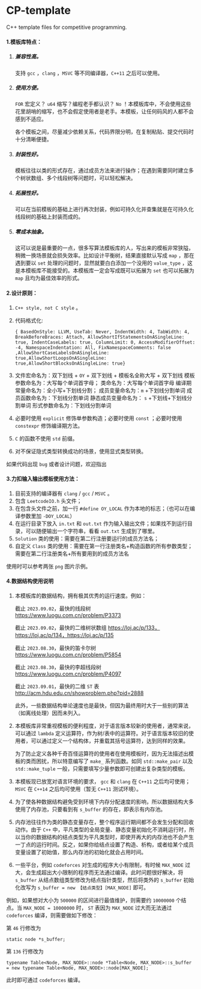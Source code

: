# CP-template
C++ template files for competitive programming.

#### 1.模板库特点：

1. ##### 兼容性高。

   支持 `gcc` ，`clang` ，`MSVC` 等不同编译器，`C++11` 之后可以使用。

2. ##### 使用方便。

   `FOR` 宏定义？ `u64` 缩写？编程老手都认识？ `No` ！本模板库中，不会使用这些花里胡哨的缩写，也不会假定使用者是老手。本模板，让任何码风的人都不会感到不适应。

   各个模板之间，尽量减少依赖关系，代码界限分明，在复制粘贴、提交代码时十分清晰便捷。

3. ##### 封装性好。

   模板往往以类的形式存在，通过成员方法来进行操作；在遇到需要同时建立多个树状数组、多个线段树等问题时，可以轻松解决。

4. ##### 拓展性好。

   可以在当前模板的基础上进行再次封装，例如可持久化并查集就是在可持久化线段树的基础上封装而成的。

5. ##### 零成本抽象。

   这可以说是最重要的一点，很多写算法模板库的人，写出来的模板非常狭隘，稍微一换场景就会损失效率。比如设计平衡树，结果直接默认写成 `map` ，那在遇到要以 `set` 处理的问题时，显然就要白白添加一个没用的 `value_type` ，这是本模板库不能接受的。本模板库一定会写成既可以拓展为 `set` 也可以拓展为 `map` 且均为最佳效率的形式。

#### 2.设计原则：

1.  `C++ style, not C style` 。

2. 代码格式化:
   
    ```
    { BasedOnStyle: LLVM, UseTab: Never, IndentWidth: 4, TabWidth: 4, BreakBeforeBraces: Attach, AllowShortIfStatementsOnASingleLine: true, IndentCaseLabels: true, ColumnLimit: 0, AccessModifierOffset: -4, NamespaceIndentation: All, FixNamespaceComments: false ,AllowShortCaseLabelsOnASingleLine: true,AllowShortLoopsOnASingleLine: true,AllowShortBlocksOnASingleLine: true}
    ```
    
3. 文件宏命名为：双下划线 + `OY` + 双下划线 + 模板名全称大写 + 双下划线
    模板参数命名为：大写每个单词首字母；
    类命名为：大写每个单词首字母
    编译期常量命名为：全小写+下划线分割；
    成员变量命名为：`m` +下划线分割单词
    成员函数命名为：下划线分割单词
    静态成员变量命名为： `s` +下划线+下划线分割单词
    形式参数命名为：下划线分割单词
    
4. 必要时使用 `explicit` 修饰单参数构造；必要时使用 `const` ；必要时使用 `constexpr` 修饰编译期方法。

5.  `C` 的函数不使用 `std` 前缀。

6. 对不保证隐式类型转换成功的场景，使用显式类型转换。

如果代码出现 `bug` 或者设计问题，欢迎指出

#### 3.力扣输入输出模板使用方法：

1. 目前支持的编译器有 `clang` / `gcc` / `MSVC` 。
2. 包含 `LeetcodeIO.h` 头文件；
3. 在包含头文件之前，加一行 `#define OY_LOCAL` 作为本地的标志；（也可以在编译参数里加 `-DOY_LOCAL`）
4. 在运行目录下放入 `in.txt` 和 `out.txt` 作为输入输出文件；如果找不到运行目录，可以随便输出一个字符串，看看 `out.txt` 生成到了哪里。
5. `Solution` 类的使用：需要在第二行注册要运行的成员方法名；
6. 自定义 `Class` 类的使用：需要在第一行注册类名+构造函数的所有参数类型；需要在第二行注册类名+所有要用到的成员方法名

使用时可以参考两张 `png` 图片示例。

#### 4.数据结构使用说明

1. 本模板库的数据结构，拥有极其优秀的运行速度。例如：

   截止 `2023.09.02`，最快的线段树 https://www.luogu.com.cn/problem/P3373

   截止 `2023.09.02`，最快的二维树状数组 https://loj.ac/p/133，https://loj.ac/p/134，https://loj.ac/p/135

   截止 `2023.08.30`，最快的笛卡尔树 https://www.luogu.com.cn/problem/P5854

   截止 `2023.08.30`，最快的李超线段树 https://www.luogu.com.cn/problem/P4097

   截止 `2023.09.01`，最快的二维 `ST` 表 http://acm.hdu.edu.cn/showproblem.php?pid=2888

   此外，一些数据结构单论速度也是最快，但因为最终用时大于一些别的算法（如离线处理）因而未列入。


2. 本模板库非常重视模板的便利程度，对于语言版本较新的使用者，通常来说，可以通过 `lambda` 定义运算符，作为树/表中的运算符。对于语言版本较旧的使用者，可以通过定义一个结构体，并重载其括号运算符，达到同样的效果。

   为了防止定义各种千奇百怪运算符的使用者在使用模板时，因为无法描述出模板的类而困扰，所以特意编写了 `make_` 系列函数。如同 `std::make_pair` 以及 `std::make_tuple` 一般，只需要填写少量参数即可创建出复杂类型的模板。

3. 本模板现已放宽对语言环境的要求， `gcc` 和 `clang` 在 `C++11` 之后均可使用； `MSVC` 在 `C++14` 之后均可使用（暂无 `C++11` 测试环境）。

4. 为了使各种数据结构避免受到环境下内存分配速度的影响，所以数据结构大多使用了内存池，只要看到有 `s_buffer` 的存在，即表示有内存池。

5. 内存池往往作为类的静态变量存在，整个程序运行期间都不会发生分配和回收动作。由于 `C++` 中，平凡类型的全局变量、静态变量初始化不消耗运行时，所以当你的数据结构的结点类型为平凡类型时，即使开再大的内存池也不会产生一丁点的运行时间。反之，如果你给结点设置了构造、析构，或者给某个成员变量设置了初始值，那么内存池的初始化就会占用时间。

6. 一些平台，例如 `codeforces` 对生成的程序大小有限制，有时候 `MAX_NODE` 过大，会生成超出大小限制的程序而无法通过编译。此时问题很好解决，将 `s_buffer` 从结点数组类型修改为结点指针类型，然后将类外的 `s_buffer` 初始化改写为 `s_buffer = new 【结点类型】[MAX_NODE]` 即可。

例如，如果想对大小为 `500000` 的区间进行最值维护，则需要约 `10000000` 个结点。当 `MAX_NODE = 10000000` 时， `ST` 表因为 `MAX_NODE` 过大而无法通过 `codeforces` 编译，则需要做如下修改：

第 `46` 行修改为

```
static node *s_buffer;
```

第 `136` 行修改为

```
typename Table<Node, MAX_NODE>::node *Table<Node, MAX_NODE>::s_buffer = new typename Table<Node, MAX_NODE>::node[MAX_NODE];
```

此时即可通过 `codeforces` 编译。